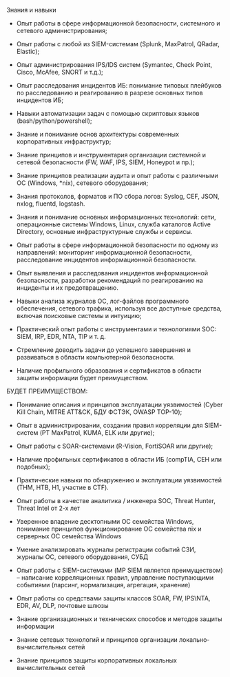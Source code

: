 Знания и навыки

- Опыт работы в сфере информационной безопасности, системного и сетевого администрирования;
- Опыт работы с любой из SIEM-системам (Splunk, MaxPatrol, QRadar, Elastic);
- Опыт администрирования IPS/IDS систем (Symantec, Check Point, Cisco, McAfee, SNORT и т.д.);
- Опыт расследования инцидентов ИБ: понимание типовых плейбуков по расследованию и реагированию в разрезе основных типов инцидентов ИБ;
- Навыки автоматизации задач с помощью скриптовых языков (bash/python/powershell);
- Знание и понимание основ архитектуры современных корпоративных инфраструктур;
- Знание принципов и инструментария организации системной и сетевой безопасности (FW, WAF, IPS, SIEM, Honeypot и пр.);
- Знание принципов реализации аудита и опыт работы с различными ОС (Windows, *nix), сетевого оборудования;
- Знания протоколов, форматов и ПО сбора логов: Syslog, CEF, JSON, nxlog, fluentd, logstash.


- Знания и понимание основных информационных технологий: сети, операционные системы Windows, Linux, служба каталогов Active Directory, основные инфраструктурные службы и сервисы.
- Опыт работы в сфере информационной безопасности по одному из направлений: мониторинг информационной безопасности, расследование инцидентов информационной безопасности.
- Опыт выявления и расследования инцидентов информационной безопасности, разработки рекомендаций по реагированию на инциденты и их предотвращению.
- Навыки анализа журналов ОС, лог-файлов программного обеспечения, сетевого трафика, используя все доступные средства, включая поисковые системы и интуицию;
- Практический опыт работы с инструментами и технологиями SOC: SIEM, IRP, EDR, NTA, TIP и т. д.
- Стремление доводить задачи до успешного завершения и развиваться в области компьютерной безопасности.
- Наличие профильного образования и сертификатов в области защиты информации будет преимуществом.

БУДЕТ ПРЕИМУЩЕСТВОМ:

- Понимание описания и принципов эксплуатации уязвимостей (Cyber Kill Chain, MITRE ATT&CK, БДУ ФСТЭК, OWASP TOP-10);
- Опыт в администрировании, создании правил корреляции для SIEM-систем (PT MaxPatrol, KUMA, ELK или другие);
- Опыт работы с SOAR-системами (R-Vision, FortiSOAR или другие);
- Наличие профильных сертификатов в области ИБ (compTIA, CEH или подобных);
- Практические навыки по обнаружению и эксплуатации уязвимостей (THM, HTB, H1, участие в CTF).

- Опыт работы в качестве аналитика / инженера SOC, Threat Hunter, Threat Intel от 2-х лет
- Уверенное владение десктопными ОС семейства Windows, понимание принципов функционирование ОС семейства nix и серверных ОС семейства Windows
- Умение анализировать журналы регистрации событий СЗИ, журналы ОС, сетевого оборудования, СУБД
- Опыт работы с SIEM-системами (MP SIEM является преимуществом) – написание корреляционных правил, управление поступающими событиями (парсинг, нормализация, агрегация, хранение)
- Опыт работы со средствами защиты классов SOAR, FW, IPS\NTA, EDR, AV, DLP, почтовые шлюзы
- Знание организационных и технических способов и методов защиты информации
- Знание сетевых технологий и принципов организации локально-вычислительных сетей
- Знание принципов защиты корпоративных локальных вычислительных сетей
